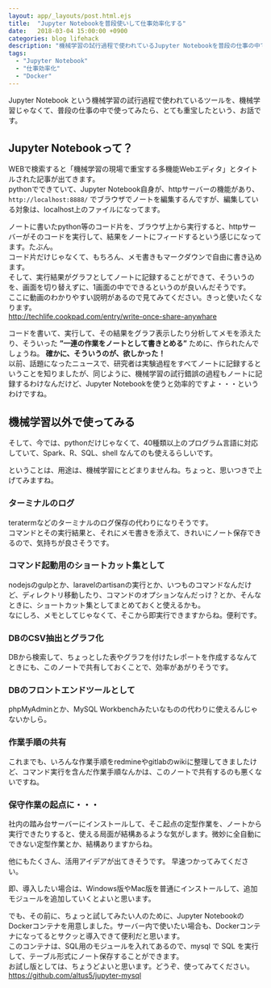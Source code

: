 ```yaml
---
layout: app/_layouts/post.html.ejs
title:  "Jupyter Notebookを普段使いして仕事効率化する"
date:   2018-03-04 15:00:00 +0900
categories: blog lifehack
description: "機械学習の試行過程で使われているJupyter Notebookを普段の仕事の中でに使ってみたら、すごく効率的なことがわかりました。ご紹介します。"
tags:
  - "Jupyter Notebook"
  - "仕事効率化"
  - "Docker"
---
```


Jupyter Notebook という機械学習の試行過程で使われているツールを、機械学習じゃなくて、普段の仕事の中で使ってみたら、とても重宝したという、お話です。

## Jupyter Notebookって？

WEBで検索すると「機械学習の現場で重宝する多機能Webエディタ」とタイトルされた記事が出てきます。  
pythonでできていて、Jupyter Notebook自身が、httpサーバーの機能があり、`http://localhost:8888/` でブラウザでノートを編集するんですが、編集している対象は、localhost上のファイルになってます。  

ノートに書いたpython等のコード片を、ブラウザ上から実行すると、httpサーバーがそのコードを実行して、結果をノートにフィードするという感じになってます。たぶん。  
コード片だけじゃなくて、もちろん、メモ書きもマークダウンで自由に書き込めます。  
そして、実行結果がグラフとしてノートに記録することができて、そういうのを、画面を切り替えずに、1画面の中でできるというのが良いんだそうです。  
ここに動画のわかりやすい説明があるので見てみてください。きっと使いたくなります。  
http://techlife.cookpad.com/entry/write-once-share-anywhare

コードを書いて、実行して、その結果をグラフ表示したり分析してメモを添えたり、そういった **”一連の作業をノートとして書きとめる”** ために、作られたんでしょうね。 **確かに、そういうのが、欲しかった！**  
以前、話題になったニュースで、研究者は実験過程をすべてノートに記録するということを知りましたが、同じように、機械学習の試行錯誤の過程もノートに記録するわけなんだけど、Jupyter Notebookを使うと効率的ですよ・・・というわけですね。

## 機械学習以外で使ってみる

そして、今では、pythonだけじゃなくて、40種類以上のプログラム言語に対応していて、Spark、R、SQL、shell なんてのも使えるらしいです。

ということは、用途は、機械学習にとどまりませんね。ちょっと、思いつきで上げてみますね。

### ターミナルのログ  
teratermなどのターミナルのログ保存の代わりになりそうです。  
コマンドとその実行結果と、それにメモ書きを添えて、きれいにノート保存できるので、気持ちが良さそうです。

### コマンド起動用のショートカット集として  
nodejsのgulpとか、laravelのartisanの実行とか、いつものコマンドなんだけど、ディレクトリ移動したり、コマンドのオプションなんだっけ？とか、そんなときに、ショートカット集としてまとめておくと使えるかも。  
なにしろ、メモとしてじゃなくて、そこから即実行できますからね。便利です。

### DBのCSV抽出とグラフ化  
DBから検索して、ちょっとした表やグラフを付けたレポートを作成するなんてときにも、このノートで共有しておくことで、効率があがりそうです。

### DBのフロントエンドツールとして  
phpMyAdminとか、MySQL Workbenchみたいなものの代わりに使えるんじゃないかしら。

### 作業手順の共有  
これまでも、いろんな作業手順をredmineやgitlabのwikiに整理してきましたけど、コマンド実行を含んだ作業手順なんかは、このノートで共有するのも悪くないですね。

### 保守作業の起点に・・・  
社内の踏み台サーバーにインストールして、そこ起点の定型作業を、ノートから実行できたりすると、使える局面が結構あるような気がします。微妙に全自動にできない定型作業とか、結構ありますからね。

他にもたくさん、活用アイデアが出てきそうです。
早速つかってみてください。

即、導入したい場合は、Windows版やMac版を普通にインストールして、追加モジュールを追加していくとよいと思います。

でも、その前に、ちょっと試してみたい人のために、Jupyter NotebookのDockerコンテナを用意しました。サーバー内で使いたい場合も、Dockerコンテナになってるとサクッと導入できて便利だと思います。  
このコンテナは、SQL用のモジュールを入れてあるので、mysql で SQL を実行して、テーブル形式にノート保存することができます。  
お試し版としては、ちょうどよいと思います。どうぞ、使ってみてください。  
https://github.com/altus5/jupyter-mysql
